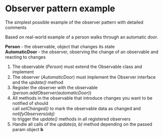 # Observer pattern example

The simplest possible example of the observer pattern with detailed comments

Based on real-world example of a person walks through an automatic door.

**Person** - the observable, object that changes its state<br>
**AutomaticDoor** - the observer, observing the change of an observable and reacting to changes

1. The observable (*Person*) must extend the Observable class and implement 
2. The observer (*AutomaticDoor*) must implement the Observer interface and the *update()* method
3. Register the observer with the observable *(person.addObserver(automaticDoor)*)
4. All methods in the observable that introduce changes you want to be notified of should<br> 
call *setChanged()* to mark the observable data as changed and *notifyObservers(obj)*<br>
to trigger the *update()* methods in all registered observers
5. Handle all calls of the *update(a, b)* method depending on the passed param object **b**
